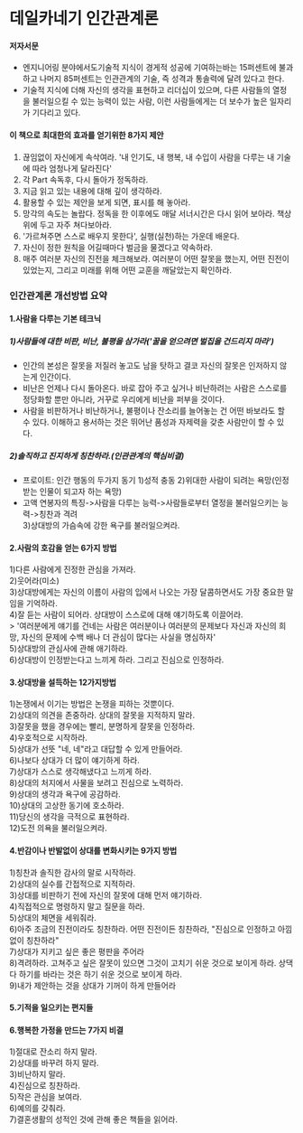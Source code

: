 # 데일카네기 인간관계론  

#### 저자서문 
- 엔지니어링 분야에서도기술적 지식이 경게적 성공에 기여하는바는 15퍼센트에 불과하고 나머지 85퍼센트는 인관관계의 기술, 즉 성격과 통솔력에 달려 있다고 한다. 
- 기술적 지식에 더해 자신의 생각을 표현하고 리더십이 있으며, 다른 사람들의 열정을 불러일으킬 수 있는 능력이 있는 사람, 이런 사람들에게는 더 보수가 높은 일자리가 기다리고 있다.  

#### 이 책으로 최대한의 효과를 얻기위한 8가지 제안
1. 끊임없이 자신에게 속삭여라. '내 인기도, 내 행복, 내 수입이 사람을 다루는 내 기술에 따라 엄청나게 달라진다'  
2. 각 Part 속독후, 다시 돌아가 정독하라.  
3. 지금 읽고 있는 내용에 대해 깊이 생각하라.  
4. 활용할 수 있는 제안을 보게 되면, 표시를 해 놓아라.  
5. 망각의 속도는 놀랍다. 정독을 한 이후에도 매달 서너시간은 다시 읽어 보아라. 책상 위에 두고 자주 쳐다보아라.
6. '가르쳐주면 스스로 배우지 못한다', 실행(실천)하는 가운데 배운다.  
7. 자신이 정한 원칙을 어길때마다 벌금을 물겠다고 약속하라.  
8. 매주 여러분 자신의 진전을 체크해보라. 여러분이 어떤 잘못을 했는지, 어떤 진전이 있었는지, 그리고 미래를 위해 어떤 교훈을 깨달았는지 확인하라.  

### 인간관계론 개선방법 요약

#### 1.사람을 다루는 기본 테크닉  
#####  1)사람들에 대한 비판, 비난, 불평을 삼가라('꿀을 얻으려면 벌집을 건드리지 마라')  
   - 인간의 본성은 잘못을 저질러 놓고도 남을 탓하고 결코 자신의 잘못은 인저하지 않는게 인간이다.  
   - 비난은 언제나 다시 돌아온다. 바로 잡아 주고 싶거나 비난하려는 사람은 스스로를 정당화할 뿐만 아니라, 거꾸로 우리에게 비난을 퍼부을 것이다.
   - 사람을 비판하거나 비난하거나, 불평이나 잔소리를 늘어놓는 건 어떤 바보라도 할 수 있다. 이해하고 용서하는 것은 뛰어난 품성과 자제력을 갖춘 사람만이 할 수 있다.  
   
##### 2)솔직하고 진지하게 칭찬하라.(인관관계의 핵심비결)  
   - 프로이트: 인간 행동의 두가지 동기 1)성적 충동 2)위대한 사람이 되려는 욕망(인정받는 인물이 되고자 하는 욕망)  
   - 고액 연봉자의 특징->사람을 다루는 능력->사람들로부터 열정을 불러일으키는 능력->칭찬과 격려  
  3)상대방의 가슴속에 강한 욕구를 불러일으켜라.  

#### 2.사람의 호감을 얻는 6가지 방법  
  1)다른 사람에게 진정한 관심을 가져라.  
  2)웃어라(미소)  
  3)상대방에게는 자신의 이름이 사람의 입에서 나오는 가장 달콤하면서도 가장 중요한 말임을 기억하라.  
  4)잘 듣는 사람이 되어라. 상대방이 스스로에 대해 얘기하도록 이끌어라.  
    > '여러분에게 얘기를 건네는 사람은 여러분이나 여러분의 문제보다 자신과 자신의 희망, 자신의 문제에 수백 배나 더 관심이 많다는 사실을 명심하자'  
  5)상대방의 관심사에 관해 애기하라.  
  6)상대방이 인정받는다고 느끼게 하라. 그리고 진심으로 인정하라.  

#### 3.상대방을 설득하는 12가지방법  
  1)논쟁에서 이기는 방법은 논쟁을 피하는 것뿐이다.  
  2)상대의 의견을 존중하라. 상대의 잘못을 지적하지 말라.  
  3)잘못을 했을 경우에는 빨리, 분명하게 잘못을 인정하라.  
  4)우호적으로 시작하라.  
  5)상대가 선뜻 "네, 네"라고 대답할 수 있게 만들어라.  
  6)나보다 상대가 더 많이 얘기하게 하라.  
  7)상대가 스스로 생각해냈다고 느끼게 하라.  
  8)상대의 처지에서 사물을 보려고 진심으로 노력하라.  
  9)상대의 생각과 욕구에 공감하라.  
  10)상대의 고상한 동기에 호소하라.  
  11)당신의 생각을 극적으로 표현하라.  
  12)도전 의욕을 불러일으켜라.  

#### 4.반감이나 반발없이 상대를 변화시키는 9가지 방법  
  1)칭찬과 솔직한 감사의 말로 시작하라.  
  2)상대의 실수를 간접적으로 지적하라.  
  3)상대를 비판하기 전에 자신의 잘못에 대해 먼저 얘기하라.  
  4)직접적으로 명령하지 말고 질문을 하라.  
  5)상대의 체면을 세워줘라.  
  6)아주 조금의 진전이라도 칭찬하라. 어떤 진전이든 칭찬하라, "진심으로 인정하고 아낌없이 칭찬하라"  
  7)상대가 지키고 싶은 좋은 평판을 주어라  
  8)격려하라. 고쳐주고 싶은 잘못이 있으면 그것이 고치기 쉬운 것으로 보이게 하라. 상댁다 하기를 바라는 것은 하기 쉬운 것으로 보이게 하라.  
  9)내가 제안하는 것을 상대가 기꺼이 하게 만들어라  

#### 5.기적을 일으키는 편지들  

#### 6.행복한 가정을 만드는 7가지 비결  
  1)절대로 잔소리 하지 말라.  
  2)상대를 바꾸려 하지 말라.  
  3)비난하지 말라.  
  4)진심으로 칭찬하라.  
  5)작은 관심을 보여라.  
  6)예의를 갖춰라.  
  7)결혼생활의 성적인 것에 관해 좋은 책들을 읽어라.  
  

